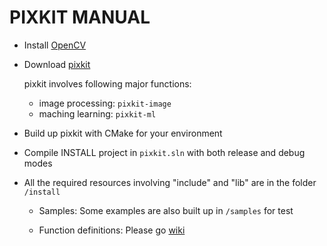 PIXKIT MANUAL
=============

* Install [OpenCV](http://opencv.org/)

* Download [pixkit](http://goo.gl/GHfv9g "pixkit/releases")

	pixkit involves following major functions:
	- image processing: `pixkit-image`
	- maching learning: `pixkit-ml`

* Build up pixkit with CMake for your environment

* Compile INSTALL project in `pixkit.sln` with both release and debug modes

* All the required resources involving "include" and "lib" are in the folder `/install`

	- Samples: Some examples are also built up in `/samples` for test

	- Function definitions: Please go [wiki](https://github.com/yunfuliu/pixkit/wiki)

